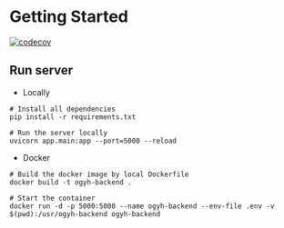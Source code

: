 # Getting Started
[![codecov](https://codecov.io/gh/OGYH-Team/ogyh-backend/branch/main/graph/badge.svg?token=90ZUcbpAOk)](https://codecov.io/gh/OGYH-Team/ogyh-backend)
## Run server

- Locally

```
# Install all dependencies
pip install -r requirements.txt

# Run the server locally
uvicorn app.main:app --port=5000 --reload
```

- Docker

```
# Build the docker image by local Dockerfile
docker build -t ogyh-backend .

# Start the container
docker run -d -p 5000:5000 --name ogyh-backend --env-file .env -v $(pwd):/usr/ogyh-backend ogyh-backend
```
